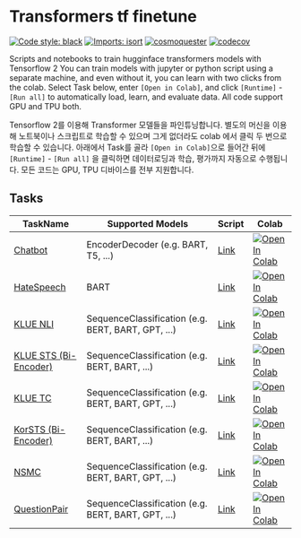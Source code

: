 # Transformers tf finetune

[![Code style: black](https://img.shields.io/badge/code%20style-black-000000.svg)](https://github.com/psf/black)
[![Imports: isort](https://img.shields.io/badge/%20imports-isort-%231674b1?style=flat&labelColor=ef8336)](https://pycqa.github.io/isort/)
[![cosmoquester](https://circleci.com/gh/cosmoquester/transformers-tf-finetune.svg?style=svg)](https://app.circleci.com/pipelines/github/cosmoquester/transformers-tf-finetune)
[![codecov](https://codecov.io/gh/cosmoquester/transformers-tf-finetune/branch/master/graph/badge.svg?token=GTsIlZy6oG)](https://codecov.io/gh/cosmoquester/transformers-tf-finetune)

Scripts and notebooks to train hugginface transformers models with Tensorflow 2
You can train models with jupyter or python script using a separate machine, and even without it, you can learn with two clicks from the colab.
Select Task below, enter `[Open in Colab]`, and click `[Runtime]` - `[Run all]` to automatically load, learn, and evaluate data.
All code support GPU and TPU both.



Tensorflow 2를 이용해 Transformer 모델들을 파인튜닝합니다.
별도의 머신을 이용해 노트북이나 스크립트로 학습할 수 있으며 그게 없더라도 colab 에서 클릭 두 번으로 학습할 수 있습니다.
아래에서 Task를 골라 `[Open in Colab]`으로 들어간 뒤에 `[Runtime]` - `[Run all]` 을 클릭하면 데이터로딩과 학습, 평가까지 자동으로 수행됩니다.
모든 코드는 GPU, TPU 디바이스를 전부 지원합니다.

## Tasks

| TaskName | Supported Models | Script | Colab |
| --- | --- | --- | --- |
| [Chatbot](https://github.com/songys/Chatbot_data) | EncoderDecoder (e.g. BART, T5, ...) | [Link](https://github.com/cosmoquester/transformers-tf-finetune/blob/master/scripts/train_chatbot.py) | [![Open In Colab](https://colab.research.google.com/assets/colab-badge.svg)](https://colab.research.google.com/github/cosmoquester/transformers-tf-finetune/blob/master/notebooks/train_chatbot.ipynb) |
| [HateSpeech](https://github.com/kocohub/korean-hate-speech) | BART | [Link](https://github.com/cosmoquester/transformers-tf-finetune/blob/master/scripts/train_hate_speech.py) | [![Open In Colab](https://colab.research.google.com/assets/colab-badge.svg)](https://colab.research.google.com/github/cosmoquester/transformers-tf-finetune/blob/master/notebooks/train_hate_speech.ipynb) |
| [KLUE NLI](https://github.com/KLUE-benchmark/KLUE/tree/main/klue_benchmark/klue-nli-v1.1) | SequenceClassification (e.g. BERT, BART, GPT, ...) | [Link](https://github.com/cosmoquester/transformers-tf-finetune/blob/master/scripts/train_klue_nli.py) | [![Open In Colab](https://colab.research.google.com/assets/colab-badge.svg)](https://colab.research.google.com/github/cosmoquester/transformers-tf-finetune/blob/master/notebooks/train_klue_nli.ipynb) |
| [KLUE STS (Bi-Encoder)](https://github.com/KLUE-benchmark/KLUE/tree/main/klue_benchmark/klue-sts-v1.1) | SequenceClassification (e.g. BERT, BART, ...) | [Link](https://github.com/cosmoquester/transformers-tf-finetune/blob/master/scripts/train_klue_sts.py) | [![Open In Colab](https://colab.research.google.com/assets/colab-badge.svg)](https://colab.research.google.com/github/cosmoquester/transformers-tf-finetune/blob/master/notebooks/train_klue_sts.ipynb) |
| [KLUE TC](https://github.com/KLUE-benchmark/KLUE/tree/main/klue_benchmark/ynat-v1.1) | SequenceClassification (e.g. BERT, BART, GPT, ...) | [Link](https://github.com/cosmoquester/transformers-tf-finetune/blob/master/scripts/train_klue_tc.py) | [![Open In Colab](https://colab.research.google.com/assets/colab-badge.svg)](https://colab.research.google.com/github/cosmoquester/transformers-tf-finetune/blob/master/notebooks/train_klue_tc.ipynb) |
| [KorSTS (Bi-Encoder)](https://github.com/kakaobrain/KorNLUDatasets/tree/master/KorSTS) | SequenceClassification (e.g. BERT, BART, ...) | [Link](https://github.com/cosmoquester/transformers-tf-finetune/blob/master/scripts/train_korsts.py) | [![Open In Colab](https://colab.research.google.com/assets/colab-badge.svg)](https://colab.research.google.com/github/cosmoquester/transformers-tf-finetune/blob/master/notebooks/train_korsts.ipynb) |
| [NSMC](https://github.com/e9t/nsmc) | SequenceClassification (e.g. BERT, BART, GPT, ...) | [Link](https://github.com/cosmoquester/transformers-tf-finetune/blob/master/scripts/train_nsmc.py) | [![Open In Colab](https://colab.research.google.com/assets/colab-badge.svg)](https://colab.research.google.com/github/cosmoquester/transformers-tf-finetune/blob/master/notebooks/train_nsmc.ipynb) |
| [QuestionPair](https://github.com/aisolab/nlp_classification/tree/master/BERT_pairwise_text_classification/qpair) | SequenceClassification (e.g. BERT, BART, GPT, ...) | [Link](https://github.com/cosmoquester/transformers-tf-finetune/blob/master/scripts/train_question_pair.py) | [![Open In Colab](https://colab.research.google.com/assets/colab-badge.svg)](https://colab.research.google.com/github/cosmoquester/transformers-tf-finetune/blob/master/notebooks/train_question_pair.ipynb) |
